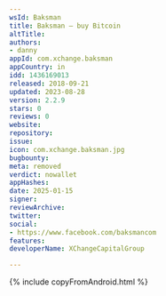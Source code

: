 ```yaml
---
wsId: Baksman
title: Baksman – buy Bitcoin
altTitle: 
authors:
- danny
appId: com.xchange.baksman
appCountry: in
idd: 1436169013
released: 2018-09-21
updated: 2023-08-28
version: 2.2.9
stars: 0
reviews: 0
website: 
repository: 
issue: 
icon: com.xchange.baksman.jpg
bugbounty: 
meta: removed
verdict: nowallet
appHashes: 
date: 2025-01-15
signer: 
reviewArchive: 
twitter: 
social:
- https://www.facebook.com/baksmancom
features: 
developerName: XChangeCapitalGroup

---
```


{% include copyFromAndroid.html %}
